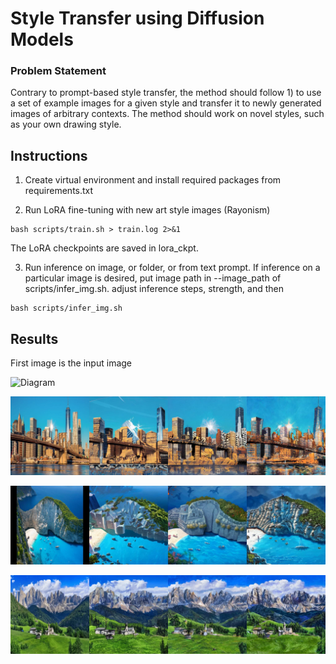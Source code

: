 # Style Transfer using Diffusion Models

### Problem Statement

 Contrary to prompt-based style transfer, the method should follow 1) to use a set of example images for a given style and transfer it to newly generated images of arbitrary contexts. The method should work on novel styles, such as your own drawing style.



## Instructions

1. Create virtual environment and install required packages from requirements.txt

2. Run LoRA fine-tuning with new art style images (Rayonism)

```
bash scripts/train.sh > train.log 2>&1
```
The LoRA checkpoints are saved in lora_ckpt.

3. Run inference on image, or folder, or from text prompt. If inference on a particular image is desired, put image path in --image_path of scripts/infer_img.sh. adjust inference steps, strength, and then

```
bash scripts/infer_img.sh
```

## Results

First image is the input image

![Diagram](out/lora_100epochs/google_images/strength_0.5_steps_50/fuji-mountain-kawaguchiko-lake-morning-autumn-seasons-fuji-mountain-yamanachi-japan_335224-102.jpg.avif)

![Diagram](out/lora_200epochs/google_images/strength_0.5_steps_50/new-york-city-brooklyn-bridge-shutterstock_521155342.jpg_622bbfddc1.jpg)

![Diagram](out/lora_100epochs/google_images/strength_0.5_steps_30/140801173819-17-cliffs-navagio.jpg)

![Diagram](out/lora_100epochs/google_images/strength_0.3_steps_30/stunning-alpine-scenery-breathtaking-dolomites-600nw-2454497339.jpg.webp)


